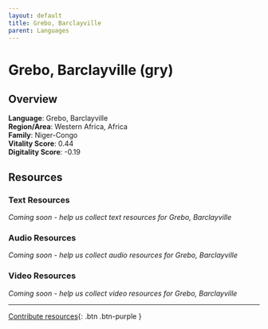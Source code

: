 ```yaml
---
layout: default
title: Grebo, Barclayville
parent: Languages
---
```


# Grebo, Barclayville (gry)

## Overview

**Language**: Grebo, Barclayville  
**Region/Area**: Western Africa, Africa  
**Family**: Niger-Congo  
**Vitality Score**: 0.44  
**Digitality Score**: -0.19  

## Resources

### Text Resources
*Coming soon - help us collect text resources for Grebo, Barclayville*

### Audio Resources
*Coming soon - help us collect audio resources for Grebo, Barclayville*

### Video Resources
*Coming soon - help us collect video resources for Grebo, Barclayville*

---

[Contribute resources](https://fairtrain.github.io/){: .btn .btn-purple }

